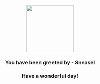 <p align="center">
    <img src="https://raw.githubusercontent.com/PokeAPI/sprites/master/sprites/pokemon/215.png" width="150" height="150">
</p>
<h3 align="center">You have been greeted by - <b>Sneasel</b></h3>
<h3 align="center">Have a wonderful day!</h3>
